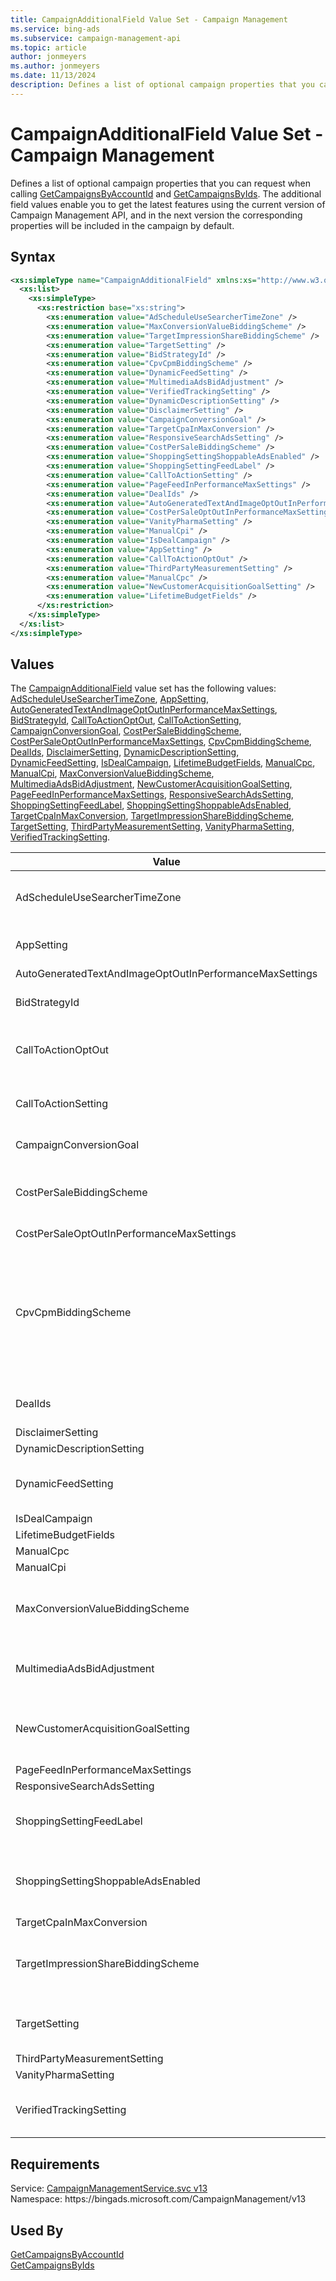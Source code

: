 ```yaml
---
title: CampaignAdditionalField Value Set - Campaign Management
ms.service: bing-ads
ms.subservice: campaign-management-api
ms.topic: article
author: jonmeyers
ms.author: jonmeyers
ms.date: 11/13/2024
description: Defines a list of optional campaign properties that you can request when calling GetCampaignsByAccountId and GetCampaignsByIds.
---
```

# CampaignAdditionalField Value Set - Campaign Management
Defines a list of optional campaign properties that you can request when calling [GetCampaignsByAccountId](getcampaignsbyaccountid.md) and [GetCampaignsByIds](getcampaignsbyids.md). The additional field values enable you to get the latest features using the current version of Campaign Management API, and in the next version the corresponding properties will be included in the campaign by default.  

## Syntax
```xml
<xs:simpleType name="CampaignAdditionalField" xmlns:xs="http://www.w3.org/2001/XMLSchema">
  <xs:list>
    <xs:simpleType>
      <xs:restriction base="xs:string">
        <xs:enumeration value="AdScheduleUseSearcherTimeZone" />
        <xs:enumeration value="MaxConversionValueBiddingScheme" />
        <xs:enumeration value="TargetImpressionShareBiddingScheme" />
        <xs:enumeration value="TargetSetting" />
        <xs:enumeration value="BidStrategyId" />
        <xs:enumeration value="CpvCpmBiddingScheme" />
        <xs:enumeration value="DynamicFeedSetting" />
        <xs:enumeration value="MultimediaAdsBidAdjustment" />
        <xs:enumeration value="VerifiedTrackingSetting" />
        <xs:enumeration value="DynamicDescriptionSetting" />
        <xs:enumeration value="DisclaimerSetting" />
        <xs:enumeration value="CampaignConversionGoal" />
        <xs:enumeration value="TargetCpaInMaxConversion" />
        <xs:enumeration value="ResponsiveSearchAdsSetting" />
        <xs:enumeration value="CostPerSaleBiddingScheme" />
        <xs:enumeration value="ShoppingSettingShoppableAdsEnabled" />
        <xs:enumeration value="ShoppingSettingFeedLabel" />
        <xs:enumeration value="CallToActionSetting" />
        <xs:enumeration value="PageFeedInPerformanceMaxSettings" />
        <xs:enumeration value="DealIds" />
        <xs:enumeration value="AutoGeneratedTextAndImageOptOutInPerformanceMaxSettings" />
        <xs:enumeration value="CostPerSaleOptOutInPerformanceMaxSettings" />
        <xs:enumeration value="VanityPharmaSetting" />
        <xs:enumeration value="ManualCpi" />
        <xs:enumeration value="IsDealCampaign" />
        <xs:enumeration value="AppSetting" />
        <xs:enumeration value="CallToActionOptOut" />
        <xs:enumeration value="ThirdPartyMeasurementSetting" />
        <xs:enumeration value="ManualCpc" />
        <xs:enumeration value="NewCustomerAcquisitionGoalSetting" />
        <xs:enumeration value="LifetimeBudgetFields" />
      </xs:restriction>
    </xs:simpleType>
  </xs:list>
</xs:simpleType>
```

## <a name="values"></a>Values

The [CampaignAdditionalField](campaignadditionalfield.md) value set has the following values: [AdScheduleUseSearcherTimeZone](#adscheduleusesearchertimezone), [AppSetting](#appsetting), [AutoGeneratedTextAndImageOptOutInPerformanceMaxSettings](#autogeneratedtextandimageoptoutinperformancemaxsettings), [BidStrategyId](#bidstrategyid), [CallToActionOptOut](#calltoactionoptout), [CallToActionSetting](#calltoactionsetting), [CampaignConversionGoal](#campaignconversiongoal), [CostPerSaleBiddingScheme](#costpersalebiddingscheme), [CostPerSaleOptOutInPerformanceMaxSettings](#costpersaleoptoutinperformancemaxsettings), [CpvCpmBiddingScheme](#cpvcpmbiddingscheme), [DealIds](#dealids), [DisclaimerSetting](#disclaimersetting), [DynamicDescriptionSetting](#dynamicdescriptionsetting), [DynamicFeedSetting](#dynamicfeedsetting), [IsDealCampaign](#isdealcampaign), [LifetimeBudgetFields](#lifetimebudgetfields), [ManualCpc](#manualcpc), [ManualCpi](#manualcpi), [MaxConversionValueBiddingScheme](#maxconversionvaluebiddingscheme), [MultimediaAdsBidAdjustment](#multimediaadsbidadjustment), [NewCustomerAcquisitionGoalSetting](#newcustomeracquisitiongoalsetting), [PageFeedInPerformanceMaxSettings](#pagefeedinperformancemaxsettings), [ResponsiveSearchAdsSetting](#responsivesearchadssetting), [ShoppingSettingFeedLabel](#shoppingsettingfeedlabel), [ShoppingSettingShoppableAdsEnabled](#shoppingsettingshoppableadsenabled), [TargetCpaInMaxConversion](#targetcpainmaxconversion), [TargetImpressionShareBiddingScheme](#targetimpressionsharebiddingscheme), [TargetSetting](#targetsetting), [ThirdPartyMeasurementSetting](#thirdpartymeasurementsetting), [VanityPharmaSetting](#vanitypharmasetting), [VerifiedTrackingSetting](#verifiedtrackingsetting).

|Value|Description|
|-----------|---------------|
|<a name="adscheduleusesearchertimezone"></a>AdScheduleUseSearcherTimeZone|Request that the [AdScheduleUseSearcherTimeZone](campaign.md#adscheduleusesearchertimezone) element be included within each returned [Campaign](campaign.md) object.|
|<a name="appsetting"></a>AppSetting|Request that the [AppSetting](appsetting.md) object be returned within the [Settings](campaign.md#settings) element of each returned [Campaign](campaign.md) object.|
|<a name="autogeneratedtextandimageoptoutinperformancemaxsettings"></a>AutoGeneratedTextAndImageOptOutInPerformanceMaxSettings|Reserved.|
|<a name="bidstrategyid"></a>BidStrategyId|Request that the [BidStrategyId](campaign.md#bidstrategyid) element be included within each returned [Campaign](campaign.md) object.|
|<a name="calltoactionoptout"></a>CallToActionOptOut|Request that the [CallToActionOptOut](calltoactionsetting.md#calltoactionoptout) object be returned within the [Settings](campaign.md#settings) element of each returned [Campaign](campaign.md) object.|
|<a name="calltoactionsetting"></a>CallToActionSetting|Request that the [CallToActionSetting](calltoactionsetting.md) object be returned within the [Settings](campaign.md#settings) element of each returned [Campaign](campaign.md) object.|
|<a name="campaignconversiongoal"></a>CampaignConversionGoal|The base object of a campaign conversion goal.|
|<a name="costpersalebiddingscheme"></a>CostPerSaleBiddingScheme|Request that the [CostPerSaleBiddingScheme](costpersalebiddingscheme.md) object be returned within the [BiddingScheme](campaign.md#biddingscheme) element of each returned [Campaign](campaign.md) object.|
|<a name="costpersaleoptoutinperformancemaxsettings"></a>CostPerSaleOptOutInPerformanceMaxSettings|Reserved.|
|<a name="cpvcpmbiddingscheme"></a>CpvCpmBiddingScheme|Request that the [ManualCpmBiddingScheme](manualcpmbiddingscheme.md) or [ManualCpvBiddingScheme](manualcpvbiddingscheme.md) object be returned within the [BiddingScheme](campaign.md#biddingscheme) element of each returned [Campaign](campaign.md) object.<br/><br/>*Note*: When *CpvCpmBiddingScheme* is not set, campaigns using ManualCPV or ManualCPM bidding schemes are not returned.|
|<a name="dealids"></a>DealIds|Request that the [DealIds](campaign.md#dealids) element be included within each returned [Campaign](campaign.md) object.|
|<a name="disclaimersetting"></a>DisclaimerSetting|Reserved.|
|<a name="dynamicdescriptionsetting"></a>DynamicDescriptionSetting|Reserved.|
|<a name="dynamicfeedsetting"></a>DynamicFeedSetting|Request that the [DynamicFeedSetting](dynamicfeedsetting.md) object be returned within the [Settings](campaign.md#settings) element of each returned [Campaign](campaign.md) object.|
|<a name="isdealcampaign"></a>IsDealCampaign|Reserved.|
|<a name="lifetimebudgetfields"></a>LifetimeBudgetFields|Reserved.|
|<a name="manualcpc"></a>ManualCpc|Reserved.|
|<a name="manualcpi"></a>ManualCpi|Reserved.|
|<a name="maxconversionvaluebiddingscheme"></a>MaxConversionValueBiddingScheme|Request that the [MaxConversionValueBiddingScheme](maxconversionvaluebiddingscheme.md) object be returned within the [BiddingScheme](campaign.md#biddingscheme) element of each returned [Campaign](campaign.md) object.|
|<a name="multimediaadsbidadjustment"></a>MultimediaAdsBidAdjustment|Request that the MultimediaAdsBidAdjustment element be included within each returned [Campaign](campaign.md) object.|
|<a name="newcustomeracquisitiongoalsetting"></a>NewCustomerAcquisitionGoalSetting|Request that the [NewCustomerAcquisitionGoalSetting](newcustomeracquisitiongoalsetting.md) object be returned within the [Settings](campaign.md#settings) element of each returned [Campaign](campaign.md) object.|
|<a name="pagefeedinperformancemaxsettings"></a>PageFeedInPerformanceMaxSettings|Reserved.|
|<a name="responsivesearchadssetting"></a>ResponsiveSearchAdsSetting|Reserved.|
|<a name="shoppingsettingfeedlabel"></a>ShoppingSettingFeedLabel|Request that the FeedLabel element be returned within the [ShoppingSetting](shoppingsetting.md) object of each returned [Campaign](campaign.md) object.|
|<a name="shoppingsettingshoppableadsenabled"></a>ShoppingSettingShoppableAdsEnabled|Request that the ShoppableAdsEnabled element be returned within the [ShoppingSetting](shoppingsetting.md) object of each returned [Campaign](campaign.md) object.|
|<a name="targetcpainmaxconversion"></a>TargetCpaInMaxConversion|Reserved.|
|<a name="targetimpressionsharebiddingscheme"></a>TargetImpressionShareBiddingScheme|Request that the [TargetImpressionShareBiddingScheme](targetimpressionsharebiddingscheme.md) object be returned within the [BiddingScheme](campaign.md#biddingscheme) element of each returned [Campaign](campaign.md) object.|
|<a name="targetsetting"></a>TargetSetting|Request that the [TargetSetting](targetsetting.md) object be returned within the [Settings](campaign.md#settings) element of each returned [Campaign](campaign.md) object.|
|<a name="thirdpartymeasurementsetting"></a>ThirdPartyMeasurementSetting|Reserved.|
|<a name="vanitypharmasetting"></a>VanityPharmaSetting|Reserved.|
|<a name="verifiedtrackingsetting"></a>VerifiedTrackingSetting|Request that the [VerifiedTrackingSetting](verifiedtrackingsetting.md) object be returned within the [Settings](campaign.md#settings) element of each returned [Campaign](campaign.md) object.|

## Requirements
Service: [CampaignManagementService.svc v13](https://campaign.api.bingads.microsoft.com/Api/Advertiser/CampaignManagement/v13/CampaignManagementService.svc)  
Namespace: https\://bingads.microsoft.com/CampaignManagement/v13  

## Used By
[GetCampaignsByAccountId](getcampaignsbyaccountid.md)  
[GetCampaignsByIds](getcampaignsbyids.md)  
